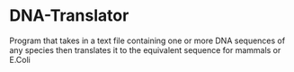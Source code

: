 # DNA-Translator
Program that takes in a text file containing one or more DNA sequences of any species then translates it to the equivalent sequence for mammals or E.Coli
